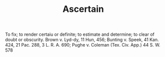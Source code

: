 ---
title: Ascertain
permalink: "/definitions/ascertain.html"
body: To fix; to render certaiu or definite; to estimate and determine; to clear of
  doubt or obscurity. Brown v. Lyd-dy, 11 Hun, 456; Bunting v. Speek, 41 Kan. 424,
  21 Pac. 288, 3 L. R. A. 690; Pughe v. Coleman (Tex. Civ. App.) 44 S. W. 578
published_at: '2018-07-07'
layout: post
---